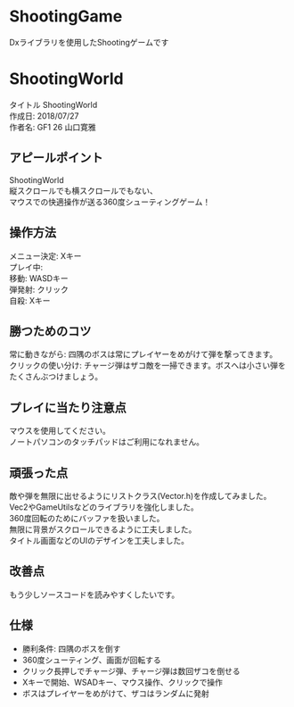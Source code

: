 # ShootingGame
Dxライブラリを使用したShootingゲームです

# ShootingWorld
タイトル ShootingWorld  
作成日: 2018/07/27  
作者名: GF1 26 山口寛雅  

## アピールポイント
ShootingWorld  
縦スクロールでも横スクロールでもない、  
マウスでの快適操作が送る360度シューティングゲーム！  

## 操作方法
メニュー決定: Xキー  
プレイ中:  
    移動: WASDキー  
    弾発射: クリック  
    自殺: Xキー  

## 勝つためのコツ
常に動きながら: 四隅のボスは常にプレイヤーをめがけて弾を撃ってきます。  
クリックの使い分け: チャージ弾はザコ敵を一掃できます。ボスへは小さい弾をたくさんぶつけましょう。  

## プレイに当たり注意点
マウスを使用してください。  
ノートパソコンのタッチパッドはご利用になれません。  

## 頑張った点
敵や弾を無限に出せるようにリストクラス(Vector.h)を作成してみました。  
Vec2やGameUtilsなどのライブラリを強化しました。  
360度回転のためにバッファを扱いました。  
無限に背景がスクロールできるように工夫しました。  
タイトル画面などのUIのデザインを工夫しました。  

## 改善点
もう少しソースコードを読みやすくしたいです。  

## 仕様
- 勝利条件: 四隅のボスを倒す  
- 360度シューティング、画面が回転する  
- クリック長押しでチャージ弾、チャージ弾は数回ザコを倒せる  
- Xキーで開始、WSADキー、マウス操作、クリックで操作  
- ボスはプレイヤーをめがけて、ザコはランダムに発射  
